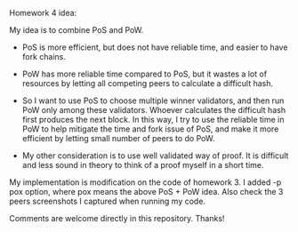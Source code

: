 Homework 4 idea:

My idea is to combine PoS and PoW.

*   PoS is more efficient, but does not have reliable time, and easier to have fork chains.

*   PoW has more reliable time compared to PoS, but it wastes a lot of resources by letting all competing peers to calculate a difficult hash.

*   So I want to use PoS to choose multiple winner validators, and then run PoW only among these validators. Whoever calculates the difficult hash first produces the next block. In this way, I try to use the reliable time in PoW to help mitigate the time and fork issue of PoS, and make it more efficient by letting small number of peers to do PoW.

*   My other consideration is to use well validated way of proof. It is difficult and less sound in theory to think of a proof myself in a short time.


My implementation is modification on the code of homework 3. I added -p pox option, where pox means the above PoS + PoW idea. Also check the 3 peers screenshots I captured when running my code.

Comments are welcome directly in this repository. Thanks!

